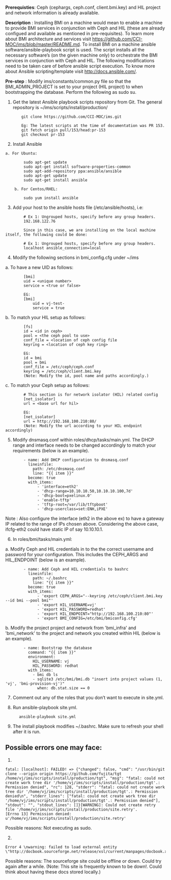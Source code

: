  
**Prerequisties**: Ceph (cephargs, ceph.conf, client.bmi.key) and HIL project and network information is already available.

**Description** : Installing BMI on a machine would mean to enable a machine to provide BMI services in conjunction with Ceph and HIL (these are already configued and available as mentioned in pre-requisites). To learn more about BMI architecture and services visit https://github.com/CCI-MOC/ims/blob/master/README.md. To install BMI on a machine ansible software/ansible-playbook script is used. The script installs all the necessary software’s (on the given machine only) to orchestrate the BMI services in conjunction with Ceph and HIL. The following modifications need to be taken care of before ansible script execution. To know more about Ansible scripting/template visit http://docs.ansible.com/. 

**Pre-step** :  Modify ims/constants/common.py file so that the BMI_ADMIN_PROJECT is set to your project (HIL project) to when bootstrapping the database. Perform the following as sudo su.

1.    Get the latest Ansible playbook scripts repository from Git. The general repository is ~/ims/scripts/install/production/

 ``` 
		git clone https://github.com/CCI-MOC/ims.git 
	 
		Eg: The latest scripts at the time of documentation was PR 153.
		git fetch origin pull/153/head:pr-153
		git checkout pr-153
```

2.    Install Ansible 

	a. For Ubuntu:
```
      	sudo apt-get update
      	sudo apt-get install software-properties-common
      	sudo apt-add-repository ppa:ansible/ansible
      	sudo apt-get update
      	sudo apt-get install ansible
```
        b. For Centos/RHEL:
```
      	sudo yum install ansible
```

3.    Add your host to the ansible hosts file (/etc/ansible/hosts), i.e:

```
	   	# Ex 1: Ungrouped hosts, specify before any group headers.   
	   	192.168.122.76
	   
		Since in this case, we are installing on the local machine itself, the following could be done:

		# Ex 1: Ungrouped hosts, specify before any group headers.   
		localhost ansible_connection=local
```

4.    Modify the following sections in bmi_config.cfg under ~/ims   

a.    To have a new UID as follows:
```	
		[bmi]
		uid = <unique number>
		service = <true or false>

		EG:    
		[bmi]
        	uid = vj-test-
        	service = true
```

b.    To match your HIL setup as follows:

```
		[fs]
		id = <id in ceph>
		pool = <the ceph pool to use>
		conf_file = <location of ceph config file
		keyring = <location of ceph key ring>

		EG: 
		id = bmi
		pool = bmi
		conf_file = /etc/ceph/ceph.conf
		keyring = /etc/ceph/client.bmi.key
		(Note: Modify the id, pool name and paths accordingly.)
```

c.    To match your Ceph setup as follows:

```
		# This section is for network isolator (HIL) related config
		[net_isolator]
		url = <base url for hil>

		EG:
		[net_isolator]
		url = http://192.168.100.210:80/
		(Note: Modify the url according to your HIL endpoint accordingly)
```

5.    Modify dnsmasq.conf within roles/dhcp/tasks/main.yml. The DHCP range and interface needs to be changed accordingly to match your requirements (below is an example).

```
		- name: Add DHCP configuration to dnsmasq.conf
		  lineinfile:
		    path: /etc/dnsmasq.conf
		    line: "{{ item }}"
		  become: true
		  with_items:
		      - 'interface=eth2'
		      - 'dhcp-range=10.10.10.50,10.10.10.100,7d'
		      - 'dhcp-boot=pxelinux.0'
		      - 'enable-tftp'
		      - 'tftp-root=/var/lib/tftpboot'
		      - 'dhcp-userclass=set:ENH,iPXE'
```

Note : Also configure the interface (eth2 in the above ex) to have a gateway IP related to the range of IPs chosen above. Considering the above case, ifcfg-eth2 could have static IP of say 10.10.10.1.


6.    In roles/bmi/tasks/main.yml:

a.    Modify Ceph and HIL credentials in to the the correct username and password for your configuration. This includes the CEPH_ARGS and HIL_ENDPOINT (below is an example).

```
		- name: Add Ceph and HIL credentials to bashrc
		  lineinfile:
		    path: ~/.bashrc
		    line: "{{ item }}"
		  become: true
		  with_items:
		      - 'export CEPH_ARGS="--keyring /etc/ceph/client.bmi.key --id bmi --pool bmi"'
		      - 'export HIL_USERNAME=vj'
		      - 'export HIL_PASSWORD=redhat'
		      - 'export HIL_ENDPOINT="http://192.168.100.210:80"'
		      - 'export BMI_CONFIG=/etc/bmi/bmiconfig.cfg'

```

b.    Modify the project project and network from 'bmi_infra' and 'bmi_network' to the project and network you created within HIL (below is an example).

```
		- name: Bootstrap the database
		  command: "{{ item }}"
		  environment:
		    HIL_USERNAME: vj
		    HIL_PASSWORD: redhat
		  with_items:
		    - bmi db ls
		    - sqlite3 /etc/bmi/bmi.db "insert into project values (1, 'vj', 'bmi-provision-vj')"
	          when: db.stat.size == 0
```

7.    Comment out any of the roles that you don’t want to execute in site.yml.

8.    Run ansible-playbook site.yml.
   
 ```    
       ansible-playbook site.yml
```

9.   The install playbook modifies ~/.bashrc. Make sure to refresh your shell after it is run.


Possible errors one may face:
------------------------------


1.    

```
fatal: [localhost]: FAILED! => {"changed": false, "cmd": "/usr/bin/git clone --origin origin https://github.com/fujita/tgt /home/vj/ims/scripts/install/production/tgt", "msg": "fatal: could not create work tree dir '/home/vj/ims/scripts/install/production/tgt'.: Permission denied", "rc": 128, "stderr": "fatal: could not create work tree dir '/home/vj/ims/scripts/install/production/tgt'.: Permission denied\n", "stderr_lines": ["fatal: could not create work tree dir '/home/vj/ims/scripts/install/production/tgt'.: Permission denied"], "stdout": "", "stdout_lines": []}[WARNING]: Could not create retry file '/home/vj/ims/scripts/install/production/site.retry'.         [Errno 13] Permission denied: u'/home/vj/ims/scripts/install/production/site.retry'

```

Possible reasons: Not executing as sudo.


2.    

```
Error 4 \nwarning: failed to load external entity \"http://docbook.sourceforge.net/release/xsl/current/manpages/docbook.xsl\" 
```

Possible reasons: The sourceforge site could be offline or down. Could try again after a while.
(Note: This site is frequently known to be down!. Could think about having these docs stored locally.)

